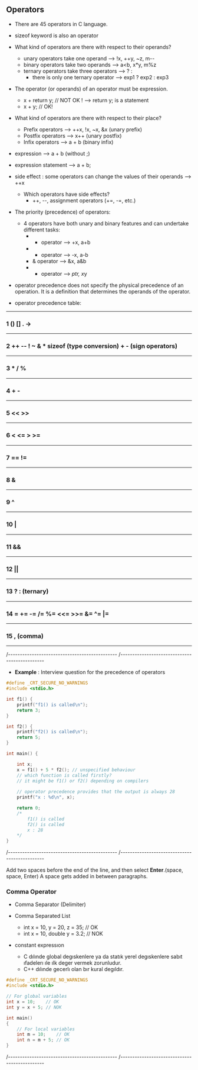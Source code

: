 ## Operators

- There are 45 operators in C language. 
- sizeof keyword is also an operator 

- What kind of operators are there with respect to their operands? 
  - unary operators take one operand --> !x, ++y, ~z, m-- 
  - binary operators take two operands --> a<b, x*y, m%z
  - ternary operators take three operators --> ? :
    - there is only one ternary operator --> exp1 ? exp2 : exp3

- The operator (or operands) of an operator must be expression.
  - x + return y; // NOT OK ! --> return y; is a statement
  - x + y; // OK!

- What kind of operators are there with respect to their place? 
  - Prefix operators --> ++x, !x, ~x, &x (unary prefix)
  - Postfix operators --> x++ (unary postfix)
  - Infix operators --> a + b (binary infix)

- expression --> a + b (without ;)
- expression statement --> a + b;

- side effect : some operators can change the values of their operands --> ++x
  - Which operators have side effects?
    - ++, --, assignment operators (+=, -=, etc.)
 
- The priority (precedence) of operators:
  - 4 operators have both unary and binary features and can undertake different tasks: 
    - + operator --> +x, a+b
    - - operator --> -x, a-b 
    - & operator --> &x, a&b
    - * operator --> *ptr, x*y

- operator precedence does not specify the physical precedence of an operation. It is a definition that determines the operands of the operator.

- operator precedence table:
---
### 1 () [] . ->
---
### 2 ++ -- ! ~ & * sizeof (type conversion) + - (sign operators)
---
### 3 * / %
---
### 4 + -
---
### 5 << >>
---
### 6 < <= > >=
---
### 7 == !=
---
### 8 &
---
### 9 ^
---
### 10 | 
---
### 11 &&
---
### 12 ||
---
### 13 ? : (ternary)
---
### 14 = += -= /= %= <<= >>= &= ^= |=
---
### 15 , (comma)
---

/----------------------------------------------
/----------------------------------------------

- **Example** : Interview question for the precedence of operators

```cpp
#define _CRT_SECURE_NO_WARNINGS
#include <stdio.h>

int f1() {
	printf("f1() is called\n");
	return 3;
}

int f2() {
	printf("f2() is called\n");
	return 5;
}

int main() {

	int x;
	x = f1() + 5 * f2(); // unspecified behaviour
	// which function is called firstly? 
	// it might be f1() or f2() depending on compilers
	
	// operator precedence provides that the output is always 28 
	printf("x : %d\n", x);

	return 0;
	/*
		f1() is called
		f2() is called
		x : 28
	*/
}
```
/----------------------------------------------
/----------------------------------------------

Add two spaces before the end of the line, and then select **Enter**.(space, space, Enter)
A space gets added in between paragraphs.

### Comma Operator 
- Comma Separator (Delimiter)
- Comma Separated List
  - int x = 10, y = 20, z = 35; // OK 
  - int x = 10, double y = 3.2; // NOK

- constant expressıon
  - C dılınde global degıskenlere ya da statık yerel degıskenlere sabıt ıfadelerı ıle ılk deger vermek zorunludur.
  - C++ dılınde gecerlı olan bır kural degıldır.

```c
#define _CRT_SECURE_NO_WARNINGS
#include <stdio.h>

// For global variables
int x = 10;    // OK
int y = x + 5; // NOK

int main()
{  
    // For local variables
    int m = 10;    // OK
    int n = m + 5; // OK                   
}
```

/----------------------------------------------
/----------------------------------------------



